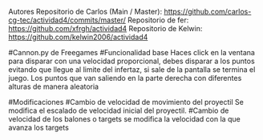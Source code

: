 
Autores
Repositorio de Carlos (Main / Master): https://github.com/carlos-cg-tec/actividad4/commits/master/
Repositorio de fer: https://github.com/xfrgh/actividad4
Repositorio de Kelwin: https://github.com/kelwin2006/actividad4



#Cannon.py de Freegames
#Funcionalidad base
	Haces click en la ventana para disparar con una velocidad
	proporcional, debes disparar a los puntos evitando que
	llegue al limite del infertaz, si sale de la pantalla 
	se termina el juego. Los puntos que van saliendo en la
	parte derecha con diferentes alturas de manera aleatoria


#Modificaciones
	#Cambio de velocidad de movimiento del proyectil
		Se modifica el escalado de velocidad inicial del
		proyectil.
	#Cambio de velocidad de los balones o targets
 		se modifica la velocidad con la que
                avanza los targets


